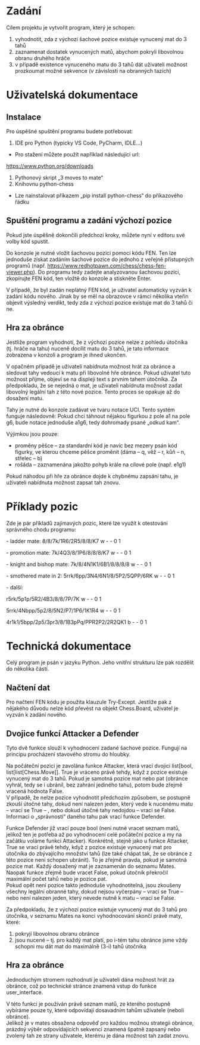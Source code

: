 # Zadání

Cílem projektu je vytvořit program, který je schopen:

1. vyhodnotit, zda z výchozí šachové pozice existuje vynucený mat do 3 tahů
2. zaznamenat dostatek vynucených matů, abychom pokryli libovolnou obranu druhého hráče
3. v případě existence vynuceného matu do 3 tahů dát uživateli možnost prozkoumat možné sekvence (v závislosti na obranných tazích)

# Uživatelská dokumentace

## Instalace

Pro úspěšné spuštění programu budete potřebovat:

1. IDE pro Python (typicky VS Code, PyCharm, IDLE...)

- Pro stažení můžete použít například následující url:

<https://www.python.org/downloads>

1. Pythonový skript „3 moves to mate“
2. Knihovnu python-chess

- Lze nainstalovat příkazem „pip install python-chess“ do příkazového řádku

## Spuštění programu a zadání výchozí pozice

Pokud jste úspěšně dokončili předchozí kroky, můžete nyní v editoru své volby kód spustit.

Do konzole je nutné vložit šachovou pozici pomocí kódu FEN. Ten lze jednoduše získat zadáním šachové pozice do jednoho z veřejně přístupných programů (např. <https://www.redhotpawn.com/chess/chess-fen-viewer.php>). Do programu tedy zadejte analyzovanou šachovou pozici, zkopírujte FEN kód, ten vložtě do konzole a stiskněte Enter.

V případě, že byl zadán neplatný FEN kód, je uživatel automaticky vyzván k zadání kódu nového. Jinak by se měl na obrazovce v rámci několika vteřin objevit výsledný verdikt, tedy zda z výchozí pozice existuje mat do 3 tahů či ne.

## Hra za obránce

Jestliže program vyhodnotí, že z výchozí pozice nelze z pohledu útočníka (tj. hráče na tahu) nuceně docílit matu do 3 tahů, je tato informace zobrazena v konzoli a program je ihned ukončen.

V opačném případě je uživateli nabídnuta možnost hrát za obránce a sledovat tahy vedoucí k matu při libovolné hře obránce. Pokud uživatel tuto možnost přijme, objeví se na displeji text s prvním tahem útočníka. Za předpokladu, že se nejedná o mat, je uživateli nabídnuta možnost zadat libovolný legální tah z této nové pozice. Tento proces se opakuje až do dosažení matu.

Tahy je nutné do konzole zadávat ve tvaru notace UCI. Tento systém funguje následovně: Pokud chci táhnout nějakou figurkou z pole a1 na pole g6, bude notace jednoduše a1g6, tedy dohromady psané „odkud kam“.

Výjimkou jsou pouze:

- proměny pěšce – za standardní kód je navíc bez mezery psán kód figurky, ve kterou chceme pěšce proměnit (dáma – q, věž – r, kůň – n, střelec – b)
- rošáda – zaznamenána jakožto pohyb krále na cílové pole (např. e1g1)

Pokud náhodou při hře za obránce dojde k chybnému zapsání tahu, je uživateli nabídnuta možnost zapsat tah znovu.

# Příklady pozic

Zde je pár příkladů zajímavých pozic, které lze využít k otestování správného chodu programu:

\- ladder mate: 8/8/7k/1R6/2R5/8/8/K7 w - - 0 1

\- promotion mate: 7k/4Q3/8/1P6/8/8/8/K7 w - - 0 1

\- knight and bishop mate: 7k/8/4N1K1/6B1/8/8/8/8 w - - 0 1

\- smothered mate in 2: 5rrk/6pp/3N4/6N1/8/5P2/5QPP/6RK w - - 0 1

\- další:

r5rk/5p1p/5R2/4B3/8/8/7P/7K w - - 0 1

5rrk/4Nbpp/5p2/8/5N2/P7/1P6/1K1R4 w - - 0 1

4r1k1/5bpp/2p5/3pr3/8/1B3pPq/PPR2P2/2R2QK1 b - - 0 1

# Technická dokumentace

Celý program je psán v jazyku Python. Jeho vnitřní strukturu lze pak rozdělit do několika částí.

## Načtení dat

Pro načtení FEN kódu je použita klauzule Try-Except. Jestliže pak z nějakého důvodu nelze kód převést na objekt Chess.Board, uživatel je vyzván k zadání nového.

## Dvojice funkcí Attacker a Defender

Tyto dvě funkce slouží k vyhodnocení zadané šachové pozice. Fungují na principu procházení stavového stromu do hloubky.

Na počáteční pozici je zavolána funkce Attacker, která vrací dvojici list\[bool, list\[list\[Chess.Move\]\]. True je vráceno právě tehdy, když z pozice existuje vynucený mat do 3 tahů. Pokud je samotná pozice mat nebo pat (obránce vyhrál, tedy se i ubránil, bez zahrání jediného tahu), potom bude zřejmě vracená hodnota False.  
V případě, že nelze pozice vyhodnotit předchozím způsobem, se postupně zkouší útočné tahy, dokud není nalezen jeden, který vede k nucenému matu – vrací se True – , nebo dokud útočné tahy nedojdou – vrací se False. Informaci o „správnosti“ daného tahu pak vrací funkce Defender.

Funkce Defender již vrací pouze bool (není nutné vracet seznam matů, jelikož ten je potřeba až po vyhodnocení celé počáteční pozice a my na začátku voláme funkci Attacker). Konkrétně, stejně jako u funkce Attacker, True se vrací právě tehdy, když z pozice existuje vynucený mat pro útočníka do zbývajícího množství tahů (lze také chápat tak, že se obránce z této pozice není schopen ubránit). To je zřejmě pravda, pokud je samotná pozice mat. Každý dosažený mat je zaznamenán do seznamu Mates. Naopak funkce zřejmě bude vracet False, pokud útočník překročil maximální počet tahů nebo je pozice pat.  
Pokud opět není pozice takto jednoduše vyhodnotitelná, jsou zkoušeny všechny legální obranné tahy, dokud nejsou vyčerpány – vrací se True – nebo není nalezen jeden, který nevede nutně k matu – vrací se False.

Za předpokladu, že z výchozí pozice existuje vynucený mat do 3 tahů pro útočníka, v seznamu Mates na konci vyhodnocování skončí právě maty, které:

1. pokryjí libovolnou obranu obránce
2. jsou nucené – tj. pro každý mat platí, po i-tém tahu obránce jsme vždy schopni mu dát mat do maximálně (3-i) tahů útočníka

## Hra za obránce

Jednoduchým stromem rozhodnutí je uživateli dána možnost hrát za obránce, což po technické stránce znamená vstup do funkce user_interface.

V této funkci je používán právě seznam matů, ze kterého postupně vybíráme pouze ty, které odpovídají dosavadním tahům uživatele (neboli obránce).  
Jelikož je v mates obsažena odpověď pro každou možnou strategii obránce, prázdný výběr odpovídajících sekvencí znamená špatně zapsaný nebo zvolený tah ze strany uživatele, kterému je dána možnost tah zadat znovu.
